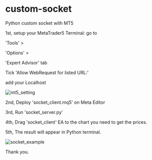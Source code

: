 # custom-socket
Python custom socket with MT5

1st, setup your MetaTrader5 Terminal:
go to 

'Tools' > 

'Options' > 

'Expert Advisor' tab

Tick 'Allow WebRequest for listed URL:'

add your Localhost
    
![mt5_setting](https://github.com/popquants/custom-socket/assets/25944798/09df8df6-ec0f-4e29-9e91-d8ecbcc3b9c9)

2nd, Deploy 'socket_client.mq5' on Meta Editor

3rd, Run 'socket_server.py'

4th, Drag 'socket_client' EA to the chart you need to get the prices.

5th, The result will appear in Python terminal.

![socket_example](https://github.com/popquants/custom-socket/assets/25944798/a6243956-6834-4c2a-a1c7-30fa87783726)

Thank you.
